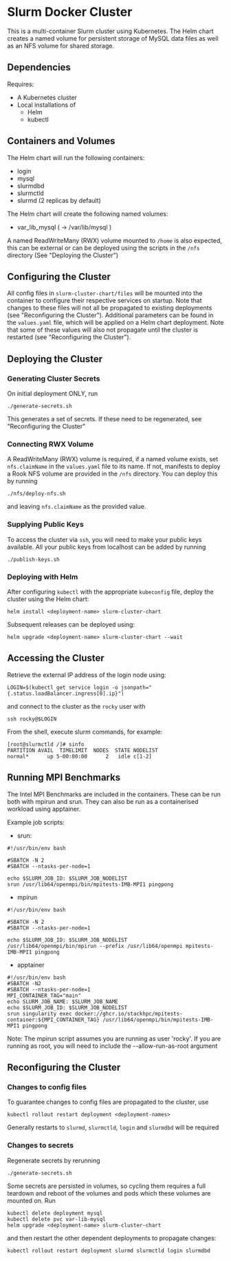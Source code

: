 # Slurm Docker Cluster

This is a multi-container Slurm cluster using Kubernetes.  The Helm chart
creates a named volume for persistent storage of MySQL data files as well as
an NFS volume for shared storage.

## Dependencies

Requires:

* A Kubernetes cluster
* Local installations of
  * Helm
  * kubectl

## Containers and Volumes

The Helm chart will run the following containers:

* login
* mysql
* slurmdbd
* slurmctld
* slurmd (2 replicas by default)

The Helm chart will create the following named volumes:

* var_lib_mysql     ( -> /var/lib/mysql )

A named ReadWriteMany (RWX) volume mounted to `/home` is also expected, this can be external or can be deployed using the scripts in the `/nfs` directory (See "Deploying the Cluster")

## Configuring the Cluster

All config files in `slurm-cluster-chart/files` will be mounted into the container to configure their respective services on startup. Note that changes to these files will not all be propagated to existing deployments (see "Reconfiguring the Cluster").
Additional parameters can be found in the `values.yaml` file, which will be applied on a Helm chart deployment. Note that some of these values will also not propagate until the cluster is restarted (see "Reconfiguring the Cluster").

## Deploying the Cluster

### Generating Cluster Secrets

On initial deployment ONLY, run
```console
./generate-secrets.sh
```
This generates a set of secrets. If these need to be regenerated, see "Reconfiguring the Cluster"

### Connecting RWX Volume

A ReadWriteMany (RWX) volume is required, if a named volume exists, set `nfs.claimName` in the `values.yaml` file to its name. If not, manifests to deploy a Rook NFS volume are provided in the `/nfs` directory. You can deploy this by running
```console
./nfs/deploy-nfs.sh
```
and leaving `nfs.claimName` as the provided value.

### Supplying Public Keys

To access the cluster via `ssh`, you will need to make your public keys available. All your public keys from localhost can be added by running

```console
./publish-keys.sh
```

### Deploying with Helm

After configuring `kubectl` with the appropriate `kubeconfig` file, deploy the cluster using the Helm chart:
```console
helm install <deployment-name> slurm-cluster-chart
```
Subsequent releases can be deployed using:

```console
helm upgrade <deployment-name> slurm-cluster-chart --wait
```

## Accessing the Cluster

Retrieve the external IP address of the login node using:
```console
LOGIN=$(kubectl get service login -o jsonpath="{.status.loadBalancer.ingress[0].ip}")
```
and connect to the cluster as the `rocky` user with
```console
ssh rocky@$LOGIN
```

From the shell, execute slurm commands, for example:

```console
[root@slurmctld /]# sinfo
PARTITION AVAIL  TIMELIMIT  NODES  STATE NODELIST
normal*      up 5-00:00:00      2   idle c[1-2]
```

## Running MPI Benchmarks

The Intel MPI Benchmarks are included in the containers. These can be run both with mpirun and srun. They can also be run as a containerised workload using apptainer.

Example job scripts:
* srun:
```console
#!/usr/bin/env bash

#SBATCH -N 2
#SBATCH --ntasks-per-node=1

echo $SLURM_JOB_ID: $SLURM_JOB_NODELIST
srun /usr/lib64/openmpi/bin/mpitests-IMB-MPI1 pingpong
```
* mpirun
```console
#!/usr/bin/env bash

#SBATCH -N 2
#SBATCH --ntasks-per-node=1

echo $SLURM_JOB_ID: $SLURM_JOB_NODELIST
/usr/lib64/openmpi/bin/mpirun --prefix /usr/lib64/openmpi mpitests-IMB-MPI1 pingpong
```
* apptainer
```console
#!/usr/bin/env bash
#SBATCH -N2
#SBATCH --ntasks-per-node=1
MPI_CONTAINER_TAG="main"
echo SLURM_JOB_NAME: $SLURM_JOB_NAME
echo $SLURM_JOB_ID: $SLURM_JOB_NODELIST
srun singularity exec docker://ghcr.io/stackhpc/mpitests-container:${MPI_CONTAINER_TAG} /usr/lib64/openmpi/bin/mpitests-IMB-MPI1 pingpong
```

Note: The mpirun script assumes you are running as user 'rocky'. If you are running as root, you will need to include the --allow-run-as-root argument
## Reconfiguring the Cluster

### Changes to config files

To guarantee changes to config files are propagated to the cluster, use
```console
kubectl rollout restart deployment <deployment-names>
```
Generally restarts to `slurmd`, `slurmctld`, `login` and `slurmdbd` will be required

### Changes to secrets

Regenerate secrets by rerunning
```console
./generate-secrets.sh
```
Some secrets are persisted in volumes, so cycling them requires a full teardown and reboot of the volumes and pods which these volumes are mounted on. Run
```console
kubectl delete deployment mysql
kubectl delete pvc var-lib-mysql
helm upgrade <deployment-name> slurm-cluster-chart
```
and then restart the other dependent deployments to propagate changes:
```console
kubectl rollout restart deployment slurmd slurmctld login slurmdbd
```
